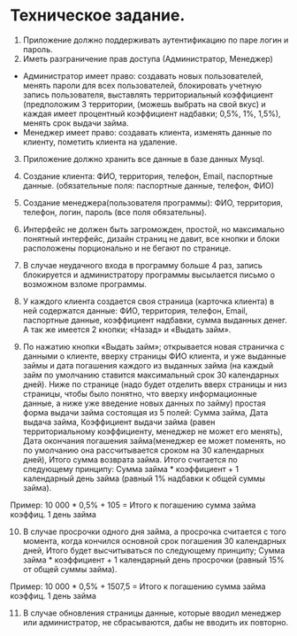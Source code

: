 # Техническое задание.

1. Приложение должно поддерживать аутентификацию по паре логин и пароль.
2. Иметь разграничение прав доступа (Администратор, Менеджер)

- Администратор имеет право: создавать новых пользователей, менять пароли для всех пользователей, блокировать учетную запись пользователя, выставлять территориальный коэффициент (предположим 3 территории, (можешь выбрать на свой вкус) и каждая имеет процентный коэффициент надбавки; 0,5%, 1%, 1,5%), менять срок выдачи займа.
- Менеджер имеет право: создавать клиента, изменять данные по клиенту, пометить клиента на удаление.

3. Приложение должно хранить все данные в базе данных Mysql.

4. Создание клиента: ФИО, территория, телефон, Email, паспортные данные. (обязательные поля: паспортные данные, телефон, ФИО)

5. Создание менеджера(пользователя программы): ФИО, территория, телефон, логин, пароль (все поля обязательны).

6. Интерфейс не должен быть загроможден, простой, но максимально понятный интерфейс, дизайн страниц не давит, все кнопки и блоки расположены порционально и не бегают по странице.

7. В случае неудачного входа в программу больше 4 раз, запись блокируется и администратору программы высылается письмо о возможном взломе программы.

8. У каждого клиента создается своя страница (карточка клиента) в ней содержатся данные: ФИО, территория, телефон, Email, паспортные данные, коэффициент надбавки, сумма выданных денег.  А так же имеется 2 кнопки; «Назад» и «Выдать займ».

9. По нажатию кнопки «Выдать займ»; открывается новая страничка с данными о клиенте, вверху страницы ФИО клиента, и уже выданные займы и дата погашения каждого из выданных займа (на каждый займ по умолчанию ставится максимальный срок 30 календарных дней). Ниже по странице (надо будет отделить вверх страницы и низ страницы, чтобы было понятно, что вверху информационные данные, а ниже уже введение новых данных по займу) простая форма выдачи займа состоящая из 5 полей: Сумма займа, Дата выдача займа, Коэффициент выдачи займа (равен территориальному коэффициенту, менеджер не может его менять), Дата окончания погашения займа(менеджер ее может поменять, но по умолчанию она рассчитывается сроком на 30 календарных дней), Итого сумма возврата займа. Итого считается по следующему принципу: Сумма займа * коэффициент + 1 календарный день займа (равный 1% надбавки к общей суммы займа).

Пример: 10 000 * 0,5% + 105 = Итого к погашению
	      сумма займа    коэффиц.    1 день займа

10. В случае просрочки одного дня займа, а просрочка считается с того момента, когда кончился основной срок погашения 30 календарных дней, Итого будет высчитываться по следующему принципу; Сумма займа * коэффициент + 1 календарный день просрочки (равный 15% от общей суммы займа).

Пример: 10 000 * 0,5% + 1507,5 = Итого к погашению
	      сумма займа    коэффиц.       1 день займа

11. В случае обновления страницы данные, которые вводил менеджер или администратор, не сбрасываются, дабы не вводить их повторно.

